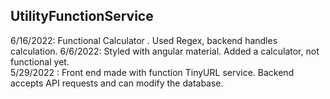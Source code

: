 ## UtilityFunctionService
6/16/2022: Functional Calculator . Used Regex, backend handles calculation. 
6/6/2022: Styled with angular material. Added a calculator, not functional yet. <br/>
5/29/2022 : Front end made with function TinyURL service. Backend accepts API requests and can modify the database.



